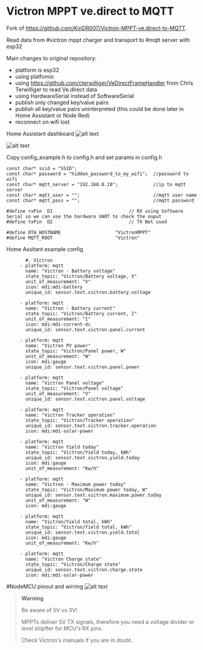 # Victron MPPT ve.direct to MQTT


Fork of https://github.com/KinDR007/Victron-MPPT-ve.direct-to-MQTT.

Read data from #victron mppt charger and transport to #mqtt server with esp32 

Main changes to original repository:
- platform is esp32
- using platfomio
- using https://github.com/cterwilliger/VeDirectFrameHandler from Chris Terwilliger  to read Ve.direct data
- using HardwareSerial instead of SoftwareSerial
- publish only changed key/value pairs
- publish all key/value pairs uninterpreted (this could be done later in Home Assistant or Node Red)
- reconnect on wifi lost



Home Assistant dashboard
![alt text](https://github.com/KinDR007/Victron-MPPT-ve.direct-to-MQTT/blob/master/HA.png?raw=true)


![alt text](https://github.com/KinDR007/Victron-MPPT-ve.direct-to-MQTT/blob/master/MQTTExplorerVictronToMQTT.png?raw=true)


Copy config_example.h to config.h and set params in config.h
```
const char* ssid = "SSID";
const char* password = "hidden_password_to_my_wifi";  //password to wifi
const char* mqtt_server = "192.168.0.10";             //ip to mqtt server
const char* mqtt_user = "";                           //mqtt user name
const char* mqtt_pass = "";                           //mqtt password

#define rxPin  D1                            // RX using Software Serial so we can use the hardware UART to check the ouput
#define txPin  D2                            // TX Not used

#define OTA_HOSTNAME                    "VictronMPPT"
#define MQTT_ROOT                       "Victron"
```


Home Assitant example config

```
       #. Victron
     - platform: mqtt
       name: "Victron - Battery voltage"
       state_topic: "Victron/Battery voltage, V"
       unit_of_measurement: "V"
       icon: mdi:mdi-battery
       unique_id: sensor.text.victron.battery.voltage
       
     - platform: mqtt
       name: "Victron - Battery current"
       state_topic: "Victron/Battery current, I"
       unit_of_measurement: "I"
       icon: mdi:mdi-current-dc
       unique_id: sensor.text.victron.panel.current
       
     - platform: mqtt
       name: "Victron PV power"
       state_topic: "Victron/Panel power, W"
       unit_of_measurement: "W"
       icon: mdi:gauge
       unique_id: sensor.text.victron.panel.power
       
     - platform: mqtt
       name: "Victron Panel voltage"
       state_topic: "Victron/Panel voltage"
       unit_of_measurement: "V"  
       unique_id: sensor.text.victron.panel.voltage
       
     - platform: mqtt
       name: "Victron Tracker operation"
       state_topic: "Victron/Tracker operation"
       unique_id: sensor.text.victron.tracker.operation
       icon: mdi:mdi-solar-power

     - platform: mqtt
       name: "Victron Yield today"
       state_topic: "Victron/Yield today, kWh"
       unique_id: sensor.text.victron.yield.today
       icon: mdi:gauge  
       unit_of_measurement: "Kw/h"
       
     - platform: mqtt
       name: "Victron - Maximum power today"
       state_topic: "Victron/Maximum power today, W"
       unique_id: sensor.text.victron.maximum.power.today
       unit_of_measurement: "W"
       icon: mdi:gauge       
       
     - platform: mqtt
       name: "Victron/Yield total, kWh"
       state_topic: "Victron/Yield total, kWh"
       unique_id: sensor.text.victron.yield.total
       icon: mdi:gauge  
       unit_of_measurement: "Kw/h"
       
     - platform: mqtt
       name: "Victron Charge state"
       state_topic: "Victron/Charge state"
       unique_id: sensor.text.victron.charge.state
       icon: mdi:mdi-solar-power
```

#NodeMCU pinout and wirring
![alt text](https://github.com/KinDR007/Victron-MPPT-ve.direct-to-MQTT/blob/master/nodemcu.png?raw=true)

> **Warning**
>
> Be aware of 5V vs 3V!
>
> MPPTs deliver 5V TX signals, therefore you need a voltage divider or level shipfter for MCU's RX pins.
>
> Check Victron's manuals if you are in doubt.
